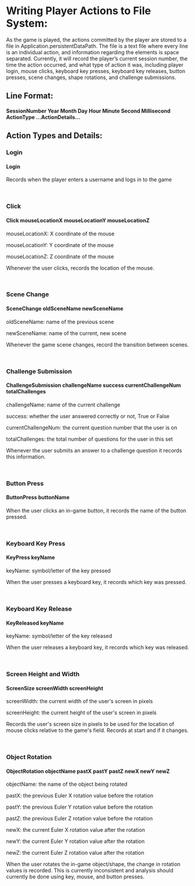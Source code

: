 # Writing Player Actions to File System:
 
 As the game is played, the actions committed by the player are stored to a file in Application.persistentDataPath. The file is a text file where every line is an individual action, and information regarding the elements is space separated. Currently, it will record the player’s current session number, the time the action occurred, and what type of action it was, including player login, mouse clicks, keyboard key presses, keyboard key releases, button presses, scene changes, shape rotations, and challenge submissions.

## Line Format:

#### SessionNumber Year Month Day Hour Minute Second Millisecond ActionType …ActionDetails… 

## Action Types and Details:


### Login

#### Login

Records when the player enters a username and logs in to the game

&nbsp;

### Click

#### Click mouseLocationX mouseLocationY mouseLocationZ
   
mouseLocationX: X coordinate of the mouse 

mouseLocationY: Y coordinate of the mouse

mouseLocationZ: Z coordinate of the mouse

Whenever the user clicks, records the location of the mouse.

&nbsp;

### Scene Change

#### SceneChange oldSceneName newSceneName

oldSceneName: name of the previous scene 

newSceneName: name of the current, new scene

Whenever the game scene changes, record the transition between scenes.

&nbsp;

### Challenge Submission

#### ChallengeSubmission challengeName success currentChallengeNum totalChallenges

challengeName: name of the current challenge

success: whether the user answered correctly or not, True or False 

currentChallengeNum: the current question number that the user is on 

totalChallenges: the total number of questions for the user in this set

Whenever the user submits an answer to a challenge question it records this information. 

&nbsp;

### Button Press

#### ButtonPress buttonName

When the user clicks an in-game button, it records the name of the button pressed.

&nbsp;

### Keyboard Key Press

#### KeyPress keyName

keyName: symbol/letter of the key pressed

When the user presses a keyboard key, it records which key was pressed. 

&nbsp;

### Keyboard Key Release

#### KeyReleased keyName

keyName: symbol/letter of the key released

When the user releases a keyboard key, it records which key was released.

&nbsp;

### Screen Height and Width

#### ScreenSize screenWidth screenHeight

screenWidth: the current width of the user's screen in pixels

screenHeight: the current height of the user's screen in pixels

Records the user's screen size in pixels to be used for the location of mouse clicks relative to the game's field. Records at start and if it changes.

&nbsp;

### Object Rotation

#### ObjectRotation objectName pastX pastY pastZ newX newY newZ

objectName: the name of the object being rotated

pastX: the previous Euler X rotation value before the rotation 

pastY: the previous Euler Y rotation value before the rotation 

pastZ: the previous Euler Z rotation value before the rotation 

newX: the current Euler X rotation value after the rotation 

newY: the current Euler Y rotation value after the rotation 

newZ: the current Euler Z rotation value after the rotation

When the user rotates the in-game object/shape, the change in rotation values is recorded. This is currently inconsistent and analysis should currently be done using key, mouse, and button presses.
